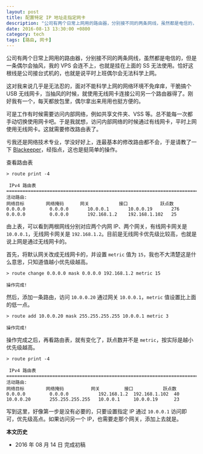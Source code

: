 ```yaml
---
layout: post
title: 配置特定 IP 地址走指定网卡
description: "公司有两个日常上网用的路由器，分别接不同的两条网线，虽然都是电信的，但是一条偶尔会抽风，我的 VPS 会连不上，也就是挂在上面的 SS 无法使用。恰好这根线是公司接台式机的，也就是说平时上班偶尔会无法科学上网。"
date: 2016-08-13 13:30:00 +0800
category: tech
tags: [路由, 网卡]
---
```


公司有两个日常上网用的路由器，分别接不同的两条网线，虽然都是电信的，但是一条偶尔会抽风，我的 VPS 会连不上，也就是挂在上面的 SS 无法使用。恰好这根线是公司接台式机的，也就是说平时上班偶尔会无法科学上网。

这对我来说几乎是无法忍的，面对不能科学上网的网络环境不免痒痒，干脆搞个 USB 无线网卡，当抽风的时候，就使用无线网卡连接公司另一个路由器得了。刚好我有一个，每天都放包里，偶尔拿出来用用也挺方便的。

可是工作有时候需要访问内部网络，例如共享文件夹、VSS 等。总不能每一次都手动切换使用网卡吧。于是我就想，访问内部网络的时候通过有线网卡，平时上网使用无线网卡。这就需要修改路由表了。

亏我还是网络技术专业，学没好好上，连最基本的修改路由都不会，于是请教了一下 [Blackeeper](https://blackeeper.com/)，经指点，这也是挺简单的操作。

查看路由表

    > route print -4

     IPv4 路由表
    ===========================================================================
    活动路由:
    网络目标        网络掩码      网关           接口            跃点数
    0.0.0.0         0.0.0.0       10.0.0.1       10.0.0.19       276
    0.0.0.0         0.0.0.0       192.168.1.2    192.168.1.102   25

由上表，可以看到两根网线分别对应两个内网 IP、两个网关，有线网卡网关是 `10.0.0.1`，无线网卡网关是 `192.168.1.2`。目前是无线网卡优先级比较高，也就是说上网是通过无线网卡的。

首先，将默认网关改成无线网卡的，并设置 `metric` 值为 `15`，我也不大清楚这是什么意思，只知道值越小优先级越高。

    > route change 0.0.0.0 mask 0.0.0.0 192.168.1.2 metric 15
    
    操作完成!

然后，添加一条路由，访问 `10.0.0.20` 通过网关 `10.0.0.1`，`metric` 值设置比上面的低一点。

    > route add 10.0.0.20 mask 255.255.255.255 10.0.0.1 metric 3

    操作完成!

操作完成之后，再看路由表，就有变化了，跃点数并不是 `metric`，按实际是越小优先级越高。
 
    > route print -4

     IPv4 路由表
    ===========================================================================
    活动路由:
    网络目标        网络掩码          网关         接口           跃点数
    0.0.0.0         0.0.0.0           192.168.1.2  192.168.1.102  40
    10.0.0.20       255.255.255.255   10.0.0.1     10.0.0.19      23

写到这里，好像第一步是没有必要的，只要设置指定 IP 通过 `10.0.0.1` 访问即可，优先级高点。如果访问另一个 IP，也需要走那个网关，添加上去就是。


**本文历史**

* 2016 年 08 月 14 日 完成初稿
